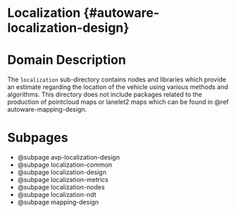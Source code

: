 Localization {#autoware-localization-design}
============

# Domain Description

The `localization` sub-directory contains nodes and libraries which provide an estimate regarding 
the location of the vehicle using various methods and algorithms. 
This directory does not include packages related to the production of pointcloud maps or lanelet2 
maps which can be found in @ref autoware-mapping-design.

# Subpages

- @subpage avp-localization-design
- @subpage localization-common
- @subpage localization-design
- @subpage localization-metrics
- @subpage localization-nodes
- @subpage localization-ndt
- @subpage mapping-design
